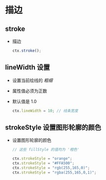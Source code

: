 # 描边

## stroke

+ 描边

  ```js
  ctx.stroke();
  ```

## lineWidth 设置

+ 设置当前绘线的 *粗细*
+ 属性值必须为正数
+ 默认值是 1.0

  ```js
  ctx.lineWidth = 10; // 线条宽度
  ```

## strokeStyle 设置图形轮廓的颜色

+ 设置图形轮廓的颜色

  ```js
  // 这些 fillStyle 的值均为 '橙色'

  ctx.strokeStyle = "orange";
  ctx.strokeStyle = "#FFA500";
  ctx.strokeStyle = "rgb(255,165,0)";
  ctx.strokeStyle = "rgba(255,165,0,1)";
  ```
